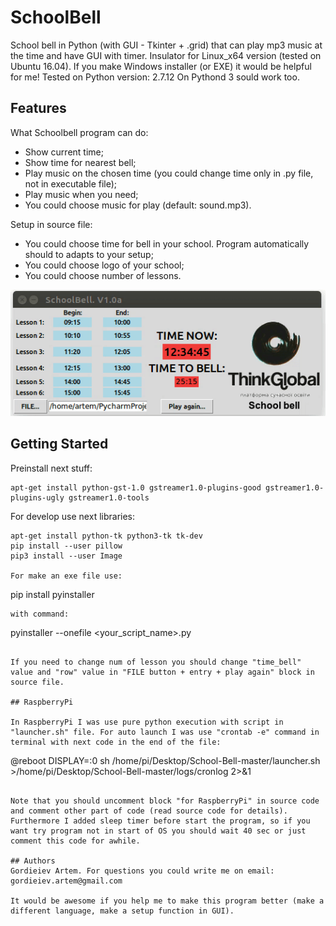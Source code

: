 # SchoolBell

School bell in Python (with GUI - Tkinter + .grid) that can play mp3 music at the time and have GUI with timer. Insulator for Linux_x64 version (tested on Ubuntu 16.04). If you make Windows installer (or EXE) it would be helpful for me!
Tested on Python version: 2.7.12
On Pythond 3 sould work too. 

## Features

What Schoolbell program can do:
- Show current time;
- Show time for nearest bell;
- Play music on the chosen time (you could change time only in .py file, not in executable file);
- Play music when you need;
- You could choose music for play (default: sound.mp3).

Setup in source file:
- You could choose time for bell in your school. Program automatically should to adapts to your setup;
- You could choose logo of your school;
- You could choose number of lessons.

![GitHub Logo](/program_gif.gif)

## Getting Started

Preinstall next stuff:
```
apt-get install python-gst-1.0 gstreamer1.0-plugins-good gstreamer1.0-plugins-ugly gstreamer1.0-tools
```

For develop use next libraries:
```
apt-get install python-tk python3-tk tk-dev
pip install --user pillow
pip3 install --user Image

For make an exe file use:
```
pip install pyinstaller
```
with command:
```
pyinstaller --onefile <your_script_name>.py
```

If you need to change num of lesson you should change "time_bell" value and "row" value in "FILE button + entry + play again" block in source file.

## RaspberryPi 

In RaspberryPi I was use pure python execution with script in "launcher.sh" file. For auto launch I was use "crontab -e" command in terminal with next code in the end of the file:
```
@reboot DISPLAY=:0 sh /home/pi/Desktop/School-Bell-master/launcher.sh >/home/pi/Desktop/School-Bell-master/logs/cronlog  2>&1
```

Note that you should uncomment block "for RaspberryPi" in source code and comment other part of code (read source code for details). Furthermore I added sleep timer before start the program, so if you want try program not in start of OS you should wait 40 sec or just comment this code for awhile.

## Authors
Gordieiev Artem. For questions you could write me on email: gordieiev.artem@gmail.com

It would be awesome if you help me to make this program better (make a different language, make a setup function in GUI).

